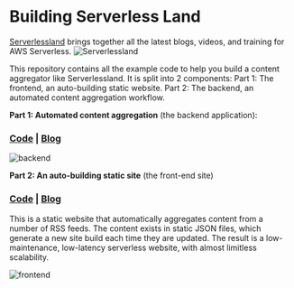 # Building Serverless Land

[Serverlessland](https://serverlessland.com) brings together all the latest blogs, videos, and training for AWS Serverless. 
![Serverlessland](/resources/slandpipeline.png)


This repository contains all the example code to help you build a content aggregator like Serverlessland. It is split into 2 components:
Part 1: The frontend, an auto-building static website.
Part 2: The backend, an automated content aggregation workflow.


**Part 1: Automated content aggregation** (the backend application):
### [Code](/backend) | [Blog](https://aws.amazon.com/blogs/compute/building-serverless-land-part-1-automating-content-aggregation/)



![backend](/resources/backend.png)


**Part 2: An auto-building static site** (the front-end site)
### [Code](/frontend) | [Blog](https://aws.amazon.com/blogs/compute/building-serverless-land-part-2-an-auto-building-static-site/) 


This is a static website that automatically aggregates content from a number of RSS feeds. The content exists in static JSON files, which generate a new site build each time they are updated. The result is a low-maintenance, low-latency serverless website, with almost limitless scalability.

![frontend](/resources/frontend.png)
